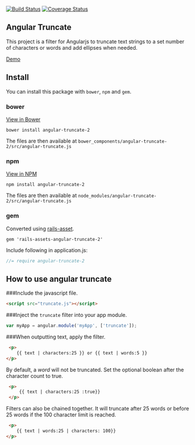 [![Build Status](https://travis-ci.org/BernardoSilva/angular-truncate.svg?branch=master)](https://travis-ci.org/BernardoSilva/angular-truncate) [![Coverage Status](https://coveralls.io/repos/BernardoSilva/angular-truncate/badge.svg)](https://coveralls.io/r/BernardoSilva/angular-truncate)

Angular Truncate
----------------

This project is a filter for Angularjs to truncate text strings to a set number of characters or words and
add ellipses when needed.

[Demo](http://bernardosilva.github.io/angular-truncate/)

## Install

You can install this package with `bower`, `npm` and `gem`.

### bower

[View in Bower](http://bower.io/search/?q=angular-truncate-2)

```shell
bower install angular-truncate-2
```

The files are then available at `bower_components/angular-truncate-2/src/angular-truncate.js`

### npm

[View in NPM](https://www.npmjs.com/package/angular-truncate-2)

```shell
npm install angular-truncate-2
```

The files are then available at `node_modules/angular-truncate-2/src/angular-truncate.js`


### gem

Converted using [rails-asset](https://rails-assets.org/).

```shell
gem 'rails-assets-angular-truncate-2'
```
Include following in application.js:
```js
//= require angular-truncate-2
```

## How to use angular truncate


###Include the javascript file.

``` html
<script src="truncate.js"></script>
```

###Inject the `truncate` filter into your app module.

```javascript
var myApp = angular.module('myApp', ['truncate']);
```

###When outputting text, apply the filter.
```html
 <p>
    {{ text | characters:25 }} or {{ text | words:5 }}
</p>
```

By default, a _word_ will not be truncated. Set the optional boolean after the character count to true.
```html
 <p>
     {{ text | characters:25 :true}}
 </p>
 ```

Filters can also be chained together. It will truncate after 25 words or before 25 words if the 100 character limit is reached.
 ```html
  <p>
     {{ text | words:25 | characters: 100}}
 </p>
 ```

